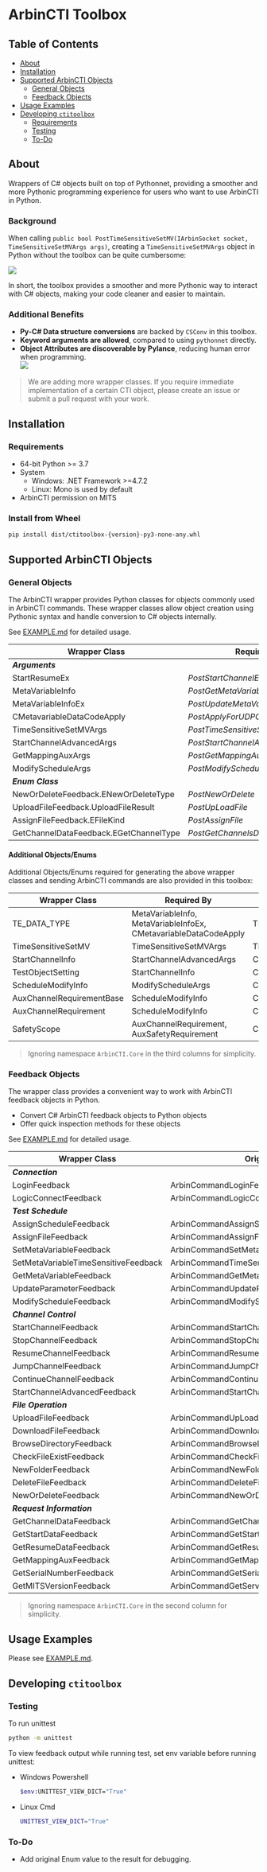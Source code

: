 # ArbinCTI Toolbox
## Table of Contents
- [About](#about)
- [Installation](#installation)
- [Supported ArbinCTI Objects](#supported-arbincti-objects)
    - [General Objects](#general-objects)
    - [Feedback Objects](#feedback-objects)
- [Usage Examples](#usage-examples)
- [Developing `ctitoolbox`](#developing-ctitoolbox)
    - [Requirements](#requirements)
    - [Testing](#testing)
    - [To-Do](#to-do)

## About
Wrappers of C# objects built on top of Pythonnet, providing a smoother and more Pythonic programming experience for users who want to use ArbinCTI in Python.

### Background
When calling `public bool PostTimeSensitiveSetMV(IArbinSocket socket, TimeSensitiveSetMVArgs args)`, creating a `TimeSensitiveSetMVArgs` object in Python without the toolbox can be quite cumbersome:

![](resource/compare.png)

In short, the toolbox provides a smoother and more Pythonic way to interact with C# objects, making your code cleaner and easier to maintain.

### Additional Benefits
- **Py-C# Data structure conversions** are backed by `CSConv` in this toolbox.
- **Keyword arguments are allowed**, compared to using `pythonnet` directly. 
- **Object Attributes are discoverable by Pylance**, reducing human error when programming. \
    ![](resource/pylance.png)

> We are adding more wrapper classes. If you require immediate implementation of a certain CTI object, please create an issue or submit a pull request with your work.

## Installation
### Requirements
- 64-bit Python >= 3.7
- System
    - Windows: .NET Framework >=4.7.2
    - Linux: Mono is used by default
- ArbinCTI permission on MITS
### Install from Wheel
```bash
pip install dist/ctitoolbox-{version}-py3-none-any.whl
```

## Supported ArbinCTI Objects
### General Objects
The ArbinCTI wrapper provides Python classes for objects commonly used in ArbinCTI commands. These wrapper classes allow object creation using Pythonic syntax and handle conversion to C# objects internally. 

See [EXAMPLE.md](EXAMPLE.md#arbincti-object-creation) for detailed usage.

| Wrapper Class                          | Required By                            | Original Object                                           |
|----------------------------------------|----------------------------------------|-----------------------------------------------------------|
| ***Arguments***                        |                                        |                                                           | 
| StartResumeEx                          | *PostStartChannelEx*                   | StartResumeEx                                             |
| MetaVariableInfo                       | *PostGetMetaVariables*                 | ArbinCommandGetMetaVariablesFeed.MetaVariableInfo         |
| MetaVariableInfoEx                     | *PostUpdateMetaVariableAdvancedEx*     | MetaVariableInfoEx                                        |
| CMetavariableDataCodeApply             | *PostApplyForUDPCommunication*         | ArbinCommandCMetavariableDataCodeApply                    |
| TimeSensitiveSetMVArgs                 | *PostTimeSensitiveSetMV*               | ArbinCommandTimeSensitiveSetMVArgs                        |
| StartChannelAdvancedArgs               | *PostStartChannelAdvanced*             | Common.Start.StartChannelAdvancedArgs                     |
| GetMappingAuxArgs                      | *PostGetMappingAux*                    | Common.GetMappingAux.GetMappingAuxArgs                    |
| ModifyScheduleArgs                     | *PostModifySchedule*                   | Common.ModifySchedule.ModifyScheduleArgs                  |
| ***Enum Class***                       |                                        |                                                           | 
| NewOrDeleteFeedback.ENewOrDeleteType   | *PostNewOrDelete*                      | ArbinCommandNewOrDeleteFeed.NEW_OR_DELETE_TYPE            |
| UploadFileFeedback.UploadFileResult    | *PostUpLoadFile*                       | ArbinCommandUpLoadFileFeed.CUpLoadFileResult              |
| AssignFileFeedback.EFileKind           | *PostAssignFile*                       | ArbinCommandAssignFileFeed.EFileKind                      |
| GetChannelDataFeedback.EGetChannelType | *PostGetChannelsData*                  | ArbinCommandGetChannelFeed.GET_CHANNEL_TYPE               |

#### Additional Objects/Enums
Additional Objects/Enums required for generating the above wrapper classes and sending ArbinCTI commands are also provided in this toolbox:

| Wrapper Class                          | Required By                            | Original Object                                      |
|----------------------------------------|----------------------------------------|------------------------------------------------------|
| TE_DATA_TYPE                           | MetaVariableInfo, MetaVariableInfoEx, CMetavariableDataCodeApply | TE_DATA_TYPE               |
| TimeSensitiveSetMV                     | TimeSensitiveSetMVArgs                 | TimeSensitiveSetMV                                   |
| StartChannelInfo                       | StartChannelAdvancedArgs               | Common.Start.StartChannelInfo                        |
| TestObjectSetting                      | StartChannelInfo                       | Common.Start.TestObjectSetting                       |
| ScheduleModifyInfo                     | ModifyScheduleArgs                     | Common.ModifySchedule.ModifyScheduleArgs             |
| AuxChannelRequirementBase              | ScheduleModifyInfo                     | Common.ModifySchedule.AuxChannelRequirementBase      |
| AuxChannelRequirement                  | ScheduleModifyInfo                     | Common.ModifySchedule.AuxChannelRequirement          |
| SafetyScope                            | AuxChannelRequirement, AuxSafetyRequirement | Common.ModifySchedule.SafetyScope               |

> Ignoring namespace `ArbinCTI.Core` in the third columns for simplicity.

### Feedback Objects
The wrapper class provides a convenient way to work with ArbinCTI feedback objects in Python.
- Convert C# ArbinCTI feedback objects to Python objects
- Offer quick inspection methods for these objects

See [EXAMPLE.md](EXAMPLE.md#arbincti-feedback-accessing) for detailed usage.

| Wrapper Class                        | Original Object                                   |
|--------------------------------------|---------------------------------------------------|
| ***Connection***                     |                                                   |
| LoginFeedback                        | ArbinCommandLoginFeed                             |
| LogicConnectFeedback                 | ArbinCommandLogicConnectFeed                      |
| ***Test Schedule***                  |                                                   |
| AssignScheduleFeedback               | ArbinCommandAssignScheduleFeed                    |
| AssignFileFeedback                   | ArbinCommandAssignFileFeed                        |
| SetMetaVariableFeedback              | ArbinCommandSetMetaVariableFeed                   |
| SetMetaVariableTimeSensitiveFeedback | ArbinCommandTimeSensitiveSetMVFeed                |
| GetMetaVariableFeedback              | ArbinCommandGetMetaVariablesFeed                  |
| UpdateParameterFeedback              | ArbinCommandUpdateParamenterFeed                  |
| ModifyScheduleFeedback               | ArbinCommandModifyScheduleFeed                    |
| ***Channel Control***                |                                                   |
| StartChannelFeedback                 | ArbinCommandStartChannelFeed                      |
| StopChannelFeedback                  | ArbinCommandStopChannelFeed                       |
| ResumeChannelFeedback                | ArbinCommandResumeChannelFeed                     |
| JumpChannelFeedback                  | ArbinCommandJumpChannelFeed                       |
| ContinueChannelFeedback              | ArbinCommandContinueChannelFeed                   |
| StartChannelAdvancedFeedback         | ArbinCommandStartChannelAdvancedFeed              |
| ***File Operation***                 |                                                   |
| UploadFileFeedback                   | ArbinCommandUpLoadFileFeed                        |
| DownloadFileFeedback                 | ArbinCommandDownloadFileFeed                      |
| BrowseDirectoryFeedback              | ArbinCommandBrowseDirectoryFeed                   |
| CheckFileExistFeedback               | ArbinCommandCheckFileExFeed                       |
| NewFolderFeedback                    | ArbinCommandNewFolderFeed                         |
| DeleteFileFeedback                   | ArbinCommandDeleteFileFeed                        |
| NewOrDeleteFeedback                  | ArbinCommandNewOrDeleteFeed                       |
| ***Request Information***            |                                                   |
| GetChannelDataFeedback               | ArbinCommandGetChannelDataFeed                    |
| GetStartDataFeedback                 | ArbinCommandGetStartDataFeed                      |
| GetResumeDataFeedback                | ArbinCommandGetResumeDataFeed                     |
| GetMappingAuxFeedback                | ArbinCommandGetMappingAuxFeed                     |
| GetSerialNumberFeedback              | ArbinCommandGetSerialNumberFeed                   |
| GetMITSVersionFeedback               | ArbinCommandGetServerSoftwareVersionNumberFeed    |

> Ignoring namespace `ArbinCTI.Core` in the second column for simplicity.

## Usage Examples
Please see [EXAMPLE.md](EXAMPLE.md).

## Developing `ctitoolbox`
### Testing
To run unittest
```sh
python -m unittest
```

To view feedback output while running test, set env variable before running unittest:
- Windows Powershell
    ```sh
    $env:UNITTEST_VIEW_DICT="True"
    ```
- Linux Cmd
    ```sh
    UNITTEST_VIEW_DICT="True"
    ```

### To-Do
- Add original Enum value to the result for debugging.
